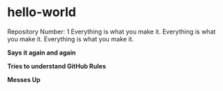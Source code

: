 # hello-world
Repository Number: 1 
Everything is what you make it. 
Everything is what you make it. 
Everything is what you make it. 


**Says it again and again** 


**Tries to understand GitHub Rules**


**Messes Up** 
